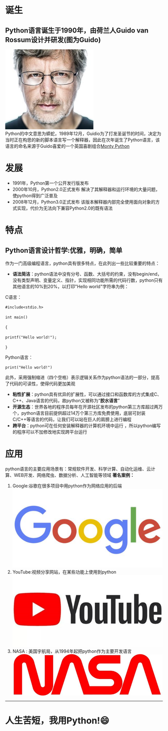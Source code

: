 # 诞生
## Python语言诞生于1990年，由荷兰人Guido van Rossum设计并研发(图为Guido)
![](Guido.jpg)  
Python的中文意思为蟒蛇，1989年12月，Guidio为了打发圣诞节的时间，决定为当时正在构思的新的脚本语言写一个解释器，因此在次年诞生了Python语言，该语言的命名来源于Guido喜爱的一个英国喜剧组合[Monty Python](https://baike.baidu.com/item/Monty%20Python/10416694?fr=aladdin)
# 发展
- 1991年，Python第一个公开发行版发布
- 2000年10月，Python2.0正式发布
解决了其解释器和运行环境的大量问题，使python得到广泛普及
- 2008年12月，Python3.0正式发布
该版本解释器内部完全使用面向对象的方式实现，代价为无法向下兼容Python2.0的既有语法
# 特点
## Python语言设计哲学:优雅，明确，简单
作为一门高级编程语言，python具有很多特点，在此列出一些比较重要的特点：
- **语法简洁**：python语法中没有分号、函数、大括号的约束，没有begin/end，没有类型声明、变量定义、指针，实现相同功能所需的代码行数，python只有其他语言的10%到20%，以打印"Hello world"字符串为例：  
  
C语言：
```
#include<stdio.h>

int main()

{

printf("Hello world!");

}
```  
Python语言：
```
print("Hello world!")
```
此外，采用强制缩进（四个空格）表示逻辑关系作为python语法的一部分，提高了代码的可读性，使得代码更加美观
- **粘性扩展**：python具有优异的扩展性，可以通过接口和函数库的方式集成C、C++、Java语言的代码，故python又被称为“**胶水语言**”
- **开源生态**：世界各地的程序员每年在开源社区发布的python第三方库超过两万个，python语言目前提供超过14万个第三方库免费使用，底层可封装C/C++等语言的代码，让我们可以站在巨人的肩膀上进行编程
- **跨平台**：python可在任何安装解释器的计算机环境中运行 ，所以python编写的程序可以不加修改地实现跨平台运行
# 应用
python语言的主要应用场景有：常规软件开发、科学计算、自动化运维、云计算、WEB开发、网络爬虫、数据分析、人工智能等领域
**著名案例：**
1. Google:谷歌在很多项目中用python作为网络应用的后端
![](Google.png)
2. YouTube:视频分享网站，在某些功能上使用到python
![](YouTube.jpeg)
3. NASA : 美国宇航局，从1994年起把python作为主要开发语言
![](NASA.png)
***
# 人生苦短，我用Python!:smile:

